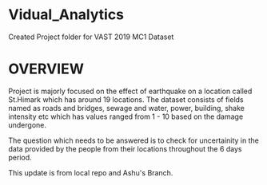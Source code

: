 # Vidual_Analytics
Created Project folder for VAST 2019 MC1 Dataset

# OVERVIEW
Project is majorly focused on the effect of earthquake on a location called St.Himark which has around 19 locations. The dataset consists of fields named as roads and bridges, sewage and water, power, building, shake intensity etc which has values ranged from 1 - 10 based on the damage undergone.

The question which needs to be answered is to check for uncertainity in the data provided by the people from their locations throughout the 6 days period.

This update is from local repo and Ashu's Branch.